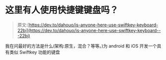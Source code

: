 # 这里有人使用快捷键键盘吗？

> 原文:[https://dev.to/dahouo/is-anyone-here-use-swiftkey-keyboard-22bj](https://dev.to/dahouo/is-anyone-here-use-swiftkey-keyboard---22bj)

我在问最好的方法是什么(架构:原生，混合？等等。)为 android 和 iOS 开发一个具有类似 Swiftkey 功能的键盘